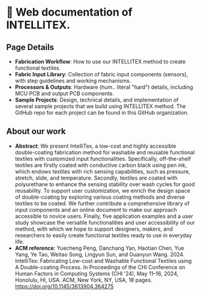 # 🧶 Web documentation of INTELLITEX.
## Page Details
- __Fabrication Workflow__: How to use our INTELLITEX method to create functional textiles.
- __Fabric Input Library__: Collection of fabric input components (sensors), with step guidelines and working mechanisms.
- __Processors & Outputs__: Hardware (hum.. literal "hard") details, including MCU PCB and output PCB components.
- __Sample Projects__: Design, technical details, and implementation of several sample projects that we build using INTELLITEX method. The GitHub repo for each project can be found in this GitHub organization.



## About our work
- __Abstract__: We present IntelliTex, a low-cost and highly accessible double-coating fabrication method for washable and reusable functional textiles with customized input functionalities. Specifically, off-the-shelf textiles are firstly coated with conductive carbon black using pen ink, which endows textiles with rich sensing capabilities, such as pressure, stretch, slide, and temperature. Secondly, textiles are coated with polyurethane to enhance the sensing stability over wash cycles for good reusability. To support user customization, we enrich the design space of double-coating by exploring various coating methods and diverse textiles to be coated. We further contribute a comprehensive library of input components and an online document to make our approach accessible to novice users. Finally, five application examples and a user study showcase the versatile functionalities and user accessibility of our method, with which we hope to support designers, makers, and researchers to easily create functional textiles ready to use in everyday life.
- __ACM reference__: Yuecheng Peng, Danchang Yan, Haotian Chen, Yue Yang, Ye Tao, Weitao Song, Lingyun Sun, and Guanyun Wang. 2024. IntelliTex: Fabricating Low-cost and Washable Functional Textiles using A Double-coating Process. In Proceedings of the CHI Conference on Human Factors in Computing Systems (CHI ’24), May 11–16, 2024, Honolulu, HI, USA. ACM, New York, NY, USA, 18 pages. https://doi.org/10.1145/3613904.364275